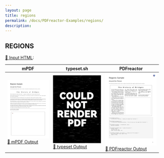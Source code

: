 ```yaml
---
layout: page
title: regions
permalink: /docs/PDFreactor-Examples/regions/
description: 
---
```




## REGIONS

[📄 Input HTML](/html/PDFreactor%20Examples/regions/regions.html):

| mPDF | typeset.sh | PDFreactor |
|---------|---------|---------|
| ![mPDF Preview](mpdf__html_PDFreactor_Examples_regions_regions.html.png) [📕 mPDF Output](mpdf__html_PDFreactor_Examples_regions_regions.html.pdf) | ![typeset Preview](typeset__html_PDFreactor_Examples_regions_regions.html.png) [📕 typeset Output](typeset__html_PDFreactor_Examples_regions_regions.html.pdf) | ![PDFreactor Preview](pdfreactor__html_PDFreactor_Examples_regions_regions.html.png) [📕 PDFreactor Output](pdfreactor__html_PDFreactor_Examples_regions_regions.html.pdf)


